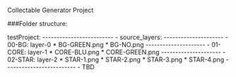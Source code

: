 Collectable Generator Project

###Folder structure:

testProject:
    -------------------------
    - source_layers:
        ---------------------
        - 00-BG:             layer-0
            * BG-GREEN.png
            * BG-NO.png
        ---------------------
        - 01-CORE:           layer-1
            * CORE-BLU.png
            * CORE-GREEN.png
        ---------------------
        - 02-STAR:           layer-2
            * STAR-1.png
            * STAR-2.png
            * STAR-3.png
            * STAR-4.png
    -------------------------
    - TBD